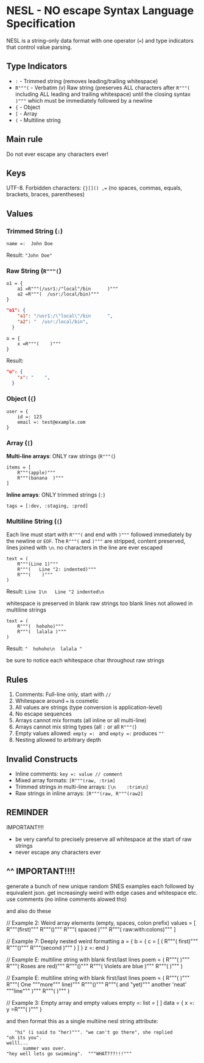 # NESL - NO escape Syntax Language Specification

NESL is a string-only data format with one operator (`=`) and type indicators that control value parsing.

## Type Indicators

- `:` - Trimmed string (removes leading/trailing whitespace)
- `R"""(` - Verbatim (v) Raw string (preserves ALL characters after `R"""(` including ALL leading and trailing whitespace) until the closing syntax `)"""` which must be immediately followed by a newline
- `{` - Object
- `[` - Array
- `(` - Multiline string

## Main rule 

Do not ever escape any characters ever!

## Keys

UTF-8. Forbidden characters: `{}[]() ,=` (no spaces, commas, equals, brackets, braces, parentheses)

## Values

### Trimmed String (`:`)
```
name =:  John Doe   
```
Result: `"John Doe"`

### Raw String (`R"""(`)
```
o1 = {
    a1 =R"""(/usr1:/"local"/bin      )"""
    a2 =R"""(  /usr:/local/bin)"""
} 
```

```json
"o1": {
    "a1": "/usr1:/\"local\"/bin      ",
    "a2": "  /usr:/local/bin",
  }
```
```
o = {
    x =R"""(    )"""
} 
```
Result: 
```json
"o": {
    "x": "    ",
  }
```

### Object (`{`)
```
user = {
    id =: 123
    email =: test@example.com
}
```

### Array (`[`)

**Multi-line arrays**: ONLY raw strings (`R"""(`)
```
items = [
    R"""(apple)"""
    R"""(banana  )"""
]
```

**Inline arrays**: ONLY trimmed strings (`:`)
```
tags = [:dev, :staging, :prod]
```

### Multiline String (`(`)
Each line must start with `R"""(` and end with `)"""` followed immediately by the newline or `EOF`. The `R"""(` and `)"""` are stripped, content preserved, lines joined with `\n`.  no characters in the line are ever escaped
```
text = (
    R"""(Line 1)"""
    R"""(   Line "2: indented)"""
    R"""(    )"""
)
```
Result: `Line 1\n   Line "2 indented\n    `

whitespace is preserved in blank raw strings too
blank lines not allowed in multiline strings

```
text = (
    R"""(  hohoho)"""
    R"""(  lalala )"""
)
```
Result: `"  hohoho\n  lalala "`

be sure to notice each whitespace char throughout raw strings


## Rules

1. Comments: Full-line only, start with `//`
2. Whitespace around `=` is cosmetic
3. All values are strings (type conversion is application-level)
4. No escape sequences
5. Arrays cannot mix formats (all inline or all multi-line)
6. Arrays cannot mix string types (all `:` or all `R"""(`)
7. Empty values allowed: `empty =: ` and `empty =:` produces `""` 
8. Nesting allowed to arbitrary depth

## Invalid Constructs

- Inline comments: `key =: value // comment`
- Mixed array formats: `[R"""(raw, :trim]`
- Trimmed strings in multi-line arrays: `[\n    :trim\n]`
- Raw strings in inline arrays: `[R"""(raw, R"""(raw2]`

## REMINDER

IMPORTANT!!!!

- be very careful to precisely preserve all whitespace at the start of raw strings
- never escape any characters ever

^^ IMPORTANT!!!!
------------------

generate a bunch of new unique random SNES examples each followed by equivalent json.  get increasingly weird with edge cases and whitespace etc.  use comments (no inline comments alowed tho)


and also  do these



// Example 2: Weird array elements (empty, spaces, colon prefix)
values = [
    R"""(first)"""
    R"""()"""
    R"""(   spaced   )"""
    R"""(   raw:with:colons)"""
]




// Example 7: Deeply nested weird formatting
a = {
    b = {
        c = [
            (
                R"""( first)"""
                R"""()"""
                R"""(second  )"""
            )
        ]
    }
    z =: end
}

// Example E: multiline string with blank first/last lines
poem = (
    R"""(  )"""
    R"""( Roses are red)"""
    R"""()"""
    R"""( Violets are blue  )"""
    R"""(  )"""
)

// Example E: multiline string with blank first/last lines
poem = (
    R"""(  )"""
    R"""( One """more""" line)"""
    R"""()"""
    R"""( and  "yet)""" another 'neat' """line"""  )"""
    R"""(  )"""
)


// Example 3: Empty array and empty values
empty =:
list = [ ]
data = {
    x =:
    y =R"""(  )"""
}

and then format this as a single multiine nesl string attribute:

```
   "hi" (i said to "her)""". "we can't go there", she replied 
"oh its you". 
welll...
      summer was over.
"hey well lets go swimming".  """WHAT???!!!"""
```